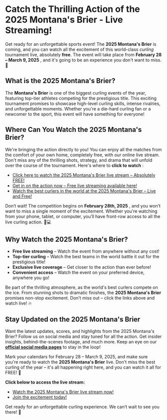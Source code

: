 # Catch the Thrilling Action of the 2025 Montana's Brier - Live Streaming!

Get ready for an unforgettable sports event! The **2025 Montana's Brier** is coming, and you can watch all the excitement of this world-class _curling_ tournament live, absolutely **free**. The event will take place from **February 28 – March 9, 2025** , and it's going to be an experience you don't want to miss. 🥌

## What is the 2025 Montana's Brier?

The **Montana's Brier** is one of the biggest curling events of the year, featuring top-tier athletes competing for the prestigious title. This exciting tournament promises to showcase high-level curling skills, intense rivalries, and unforgettable moments. Whether you're a die-hard curling fan or a newcomer to the sport, this event will have something for everyone!

## Where Can You Watch the 2025 Montana's Brier?

We're bringing the action directly to you! You can enjoy all the matches from the comfort of your own home, completely free, with our online live stream. Don't miss any of the thrilling shots, strategy, and drama that will unfold over the course of the tournament. Here's where to **click to watch** :

- [Click here to watch the 2025 Montana's Brier live stream – Absolutely FREE!](https://tinyurl.com/livestreamfreeo?st=2025montanasbrier&si=gh)
- [Get in on the action now – Free live streaming available here!](https://tinyurl.com/livestreamfreeo?st=2025montanasbrier&si=gh)
- [Watch the best curlers in the world at the 2025 Montana's Brier – Live and Free!](https://tinyurl.com/livestreamfreeo?st=2025montanasbrier&si=gh)

Don’t wait! The competition begins on **February 28th, 2025** , and you won’t want to miss a single moment of the excitement. Whether you're watching from your phone, tablet, or computer, you’ll have front-row access to all the live curling action. 📱💻

## Why Watch the 2025 Montana's Brier?

- **Free live streaming** – Watch the event from anywhere without any cost!
- **Top-tier curling** – Watch the best teams in the world battle it out for the prestigious title!
- **Exclusive live coverage** – Get closer to the action than ever before!
- **Convenient access** – Watch the event on your preferred device, anywhere you go!

Be part of the thrilling atmosphere, as the world's best curlers compete on the ice. From stunning shots to dramatic finishes, the **2025 Montana's Brier** promises non-stop excitement. Don’t miss out – click the links above and watch live! 🔥

## Stay Updated on the 2025 Montana's Brier

Want the latest updates, scores, and highlights from the 2025 Montana's Brier? Follow us on social media and stay tuned for all the action. Get insider insights, behind-the-scenes footage, and much more. Keep an eye on our [**official social media pages**](https://tinyurl.com/livestreamfreeo?st=2025montanasbrier&si=gh) to stay in the loop!

Mark your calendars for February 28 – March 9, 2025, and make sure you're ready to watch the **2025 Montana's Brier** live. Don't miss the best curling of the year – it's all happening right here, and you can watch it all for FREE! 🎉

**Click below to access the live stream:**

- [Watch the 2025 Montana's Brier live stream now!](https://tinyurl.com/livestreamfreeo?st=2025montanasbrier&si=gh)
- [Join the excitement today!](https://tinyurl.com/livestreamfreeo?st=2025montanasbrier&si=gh)

Get ready for an unforgettable curling experience. We can’t wait to see you there! 🥌
